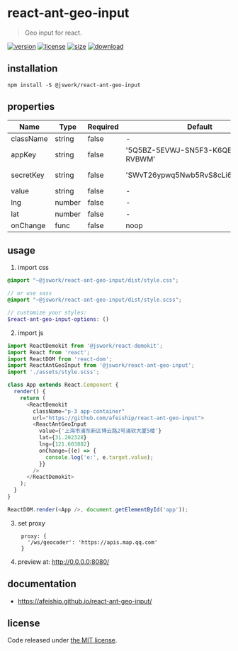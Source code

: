 # react-ant-geo-input
> Geo input for react.

[![version][version-image]][version-url]
[![license][license-image]][license-url]
[![size][size-image]][size-url]
[![download][download-image]][download-url]

## installation
```shell
npm install -S @jswork/react-ant-geo-input
```

## properties
| Name      | Type   | Required | Default                               | Description                                                       |
| --------- | ------ | -------- | ------------------------------------- | ----------------------------------------------------------------- |
| className | string | false    | -                                     | The extended className for component.                             |
| appKey    | string | false    | '5Q5BZ-5EVWJ-SN5F3-K6QBZ-B3FAO-RVBWM' | The map appKey from `https://apis.map.qq.com/`.                   |
| secretKey | string | false    | 'SWvT26ypwq5Nwb5RvS8cLi6NSoH8HlJX'    | SecretKey from `https://lbs.qq.com/dev/console/application/mine`. |
| value     | string | false    | -                                     | The changed value.                                                |
| lng       | number | false    | -                                     | The longtitude of the address.                                    |
| lat       | number | false    | -                                     | The latitude of the address.                                      |
| onChange  | func   | false    | noop                                  | The change handler.                                               |


## usage
1. import css
  ```scss
  @import "~@jswork/react-ant-geo-input/dist/style.css";

  // or use sass
  @import "~@jswork/react-ant-geo-input/dist/style.scss";

  // customize your styles:
  $react-ant-geo-input-options: ()
  ```
2. import js
  ```js
  import ReactDemokit from '@jswork/react-demokit';
  import React from 'react';
  import ReactDOM from 'react-dom';
  import ReactAntGeoInput from '@jswork/react-ant-geo-input';
  import './assets/style.scss';

  class App extends React.Component {
    render() {
      return (
        <ReactDemokit
          className="p-3 app-container"
          url="https://github.com/afeiship/react-ant-geo-input">
          <ReactAntGeoInput
            value={'上海市浦东新区博云路2号浦软大厦5楼'}
            lat={31.202328}
            lng={121.603882}
            onChange={(e) => {
              console.log('e:', e.target.value);
            }}
          />
        </ReactDemokit>
      );
    }
  }

  ReactDOM.render(<App />, document.getElementById('app'));

  ```
3. set proxy
   ```nginx
    proxy: {
      '/ws/geocoder': 'https://apis.map.qq.com'
    }
   ```
4. preview at: http://0.0.0.0:8080/

## documentation
- https://afeiship.github.io/react-ant-geo-input/


## license
Code released under [the MIT license](https://github.com/afeiship/react-ant-geo-input/blob/master/LICENSE.txt).

[version-image]: https://img.shields.io/npm/v/@jswork/react-ant-geo-input
[version-url]: https://npmjs.org/package/@jswork/react-ant-geo-input

[license-image]: https://img.shields.io/npm/l/@jswork/react-ant-geo-input
[license-url]: https://github.com/afeiship/react-ant-geo-input/blob/master/LICENSE.txt

[size-image]: https://img.shields.io/bundlephobia/minzip/@jswork/react-ant-geo-input
[size-url]: https://github.com/afeiship/react-ant-geo-input/blob/master/dist/react-ant-geo-input.min.js

[download-image]: https://img.shields.io/npm/dm/@jswork/react-ant-geo-input
[download-url]: https://www.npmjs.com/package/@jswork/react-ant-geo-input

